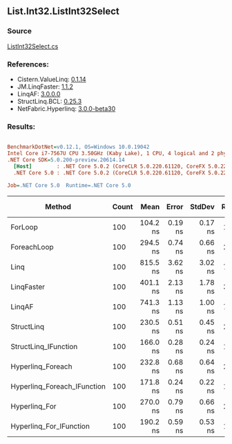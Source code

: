 ﻿## List.Int32.ListInt32Select

### Source
[ListInt32Select.cs](../LinqBenchmarks/List/Int32/ListInt32Select.cs)

### References:
- Cistern.ValueLinq: [0.1.14](https://www.nuget.org/packages/Cistern.ValueLinq/0.1.14)
- JM.LinqFaster: [1.1.2](https://www.nuget.org/packages/JM.LinqFaster/1.1.2)
- LinqAF: [3.0.0.0](https://www.nuget.org/packages/LinqAF/3.0.0.0)
- StructLinq.BCL: [0.25.3](https://www.nuget.org/packages/StructLinq.BCL/0.25.3)
- NetFabric.Hyperlinq: [3.0.0-beta30](https://www.nuget.org/packages/NetFabric.Hyperlinq/3.0.0-beta30)

### Results:
``` ini

BenchmarkDotNet=v0.12.1, OS=Windows 10.0.19042
Intel Core i7-7567U CPU 3.50GHz (Kaby Lake), 1 CPU, 4 logical and 2 physical cores
.NET Core SDK=5.0.200-preview.20614.14
  [Host]        : .NET Core 5.0.2 (CoreCLR 5.0.220.61120, CoreFX 5.0.220.61120), X64 RyuJIT
  .NET Core 5.0 : .NET Core 5.0.2 (CoreCLR 5.0.220.61120, CoreFX 5.0.220.61120), X64 RyuJIT

Job=.NET Core 5.0  Runtime=.NET Core 5.0  

```
|                      Method | Count |     Mean |   Error |  StdDev | Ratio | RatioSD |  Gen 0 | Gen 1 | Gen 2 | Allocated |
|---------------------------- |------ |---------:|--------:|--------:|------:|--------:|-------:|------:|------:|----------:|
|                     ForLoop |   100 | 104.2 ns | 0.19 ns | 0.17 ns |  1.00 |    0.00 |      - |     - |     - |         - |
|                 ForeachLoop |   100 | 294.5 ns | 0.74 ns | 0.66 ns |  2.83 |    0.01 |      - |     - |     - |         - |
|                        Linq |   100 | 815.5 ns | 3.62 ns | 3.02 ns |  7.83 |    0.03 | 0.0343 |     - |     - |      72 B |
|                  LinqFaster |   100 | 401.1 ns | 2.13 ns | 1.78 ns |  3.85 |    0.02 | 0.2179 |     - |     - |     456 B |
|                      LinqAF |   100 | 741.3 ns | 1.13 ns | 1.00 ns |  7.12 |    0.01 |      - |     - |     - |         - |
|                  StructLinq |   100 | 230.5 ns | 0.51 ns | 0.45 ns |  2.21 |    0.01 | 0.0153 |     - |     - |      32 B |
|        StructLinq_IFunction |   100 | 166.0 ns | 0.28 ns | 0.24 ns |  1.59 |    0.00 |      - |     - |     - |         - |
|           Hyperlinq_Foreach |   100 | 232.8 ns | 0.68 ns | 0.64 ns |  2.23 |    0.00 |      - |     - |     - |         - |
| Hyperlinq_Foreach_IFunction |   100 | 171.8 ns | 0.24 ns | 0.22 ns |  1.65 |    0.00 |      - |     - |     - |         - |
|               Hyperlinq_For |   100 | 270.0 ns | 0.79 ns | 0.66 ns |  2.59 |    0.01 |      - |     - |     - |         - |
|     Hyperlinq_For_IFunction |   100 | 190.2 ns | 0.59 ns | 0.53 ns |  1.83 |    0.01 |      - |     - |     - |         - |
